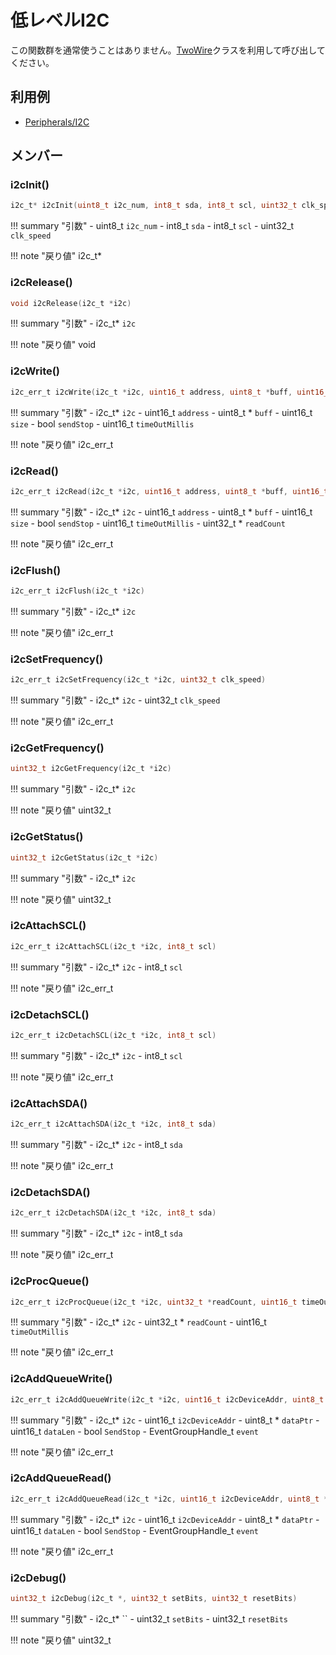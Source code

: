 # 低レベルI2C

この関数群を通常使うことはありません。[TwoWire](../../Class/ESP32/TwoWire/)クラスを利用して呼び出してください。

## 利用例

- [Peripherals/I2C](../../Peripherals/I2C/)

## メンバー

### i2cInit()



```c
i2c_t* i2cInit(uint8_t i2c_num, int8_t sda, int8_t scl, uint32_t clk_speed)
```

!!! summary "引数"
	- uint8_t `i2c_num` 
	- int8_t `sda` 
	- int8_t `scl` 
	- uint32_t `clk_speed` 

!!! note "戻り値"
	i2c_t*



### i2cRelease()



```c
void i2cRelease(i2c_t *i2c)
```

!!! summary "引数"
	- i2c_t* `i2c` 

!!! note "戻り値"
	void



### i2cWrite()



```c
i2c_err_t i2cWrite(i2c_t *i2c, uint16_t address, uint8_t *buff, uint16_t size, bool sendStop, uint16_t timeOutMillis)
```

!!! summary "引数"
	- i2c_t* `i2c` 
	- uint16_t `address` 
	- uint8_t * `buff` 
	- uint16_t `size` 
	- bool `sendStop` 
	- uint16_t `timeOutMillis` 

!!! note "戻り値"
	i2c_err_t



### i2cRead()



```c
i2c_err_t i2cRead(i2c_t *i2c, uint16_t address, uint8_t *buff, uint16_t size, bool sendStop, uint16_t timeOutMillis, uint32_t *readCount)
```

!!! summary "引数"
	- i2c_t* `i2c` 
	- uint16_t `address` 
	- uint8_t * `buff` 
	- uint16_t `size` 
	- bool `sendStop` 
	- uint16_t `timeOutMillis` 
	- uint32_t * `readCount` 

!!! note "戻り値"
	i2c_err_t



### i2cFlush()



```c
i2c_err_t i2cFlush(i2c_t *i2c)
```

!!! summary "引数"
	- i2c_t* `i2c` 

!!! note "戻り値"
	i2c_err_t



### i2cSetFrequency()



```c
i2c_err_t i2cSetFrequency(i2c_t *i2c, uint32_t clk_speed)
```

!!! summary "引数"
	- i2c_t* `i2c` 
	- uint32_t `clk_speed` 

!!! note "戻り値"
	i2c_err_t



### i2cGetFrequency()



```c
uint32_t i2cGetFrequency(i2c_t *i2c)
```

!!! summary "引数"
	- i2c_t* `i2c` 

!!! note "戻り値"
	uint32_t



### i2cGetStatus()



```c
uint32_t i2cGetStatus(i2c_t *i2c)
```

!!! summary "引数"
	- i2c_t* `i2c` 

!!! note "戻り値"
	uint32_t



### i2cAttachSCL()



```c
i2c_err_t i2cAttachSCL(i2c_t *i2c, int8_t scl)
```

!!! summary "引数"
	- i2c_t* `i2c` 
	- int8_t `scl` 

!!! note "戻り値"
	i2c_err_t



### i2cDetachSCL()



```c
i2c_err_t i2cDetachSCL(i2c_t *i2c, int8_t scl)
```

!!! summary "引数"
	- i2c_t* `i2c` 
	- int8_t `scl` 

!!! note "戻り値"
	i2c_err_t



### i2cAttachSDA()



```c
i2c_err_t i2cAttachSDA(i2c_t *i2c, int8_t sda)
```

!!! summary "引数"
	- i2c_t* `i2c` 
	- int8_t `sda` 

!!! note "戻り値"
	i2c_err_t



### i2cDetachSDA()



```c
i2c_err_t i2cDetachSDA(i2c_t *i2c, int8_t sda)
```

!!! summary "引数"
	- i2c_t* `i2c` 
	- int8_t `sda` 

!!! note "戻り値"
	i2c_err_t



### i2cProcQueue()



```c
i2c_err_t i2cProcQueue(i2c_t *i2c, uint32_t *readCount, uint16_t timeOutMillis)
```

!!! summary "引数"
	- i2c_t* `i2c` 
	- uint32_t * `readCount` 
	- uint16_t `timeOutMillis` 

!!! note "戻り値"
	i2c_err_t



### i2cAddQueueWrite()



```c
i2c_err_t i2cAddQueueWrite(i2c_t *i2c, uint16_t i2cDeviceAddr, uint8_t *dataPtr, uint16_t dataLen, bool SendStop, EventGroupHandle_t event)
```

!!! summary "引数"
	- i2c_t* `i2c` 
	- uint16_t `i2cDeviceAddr` 
	- uint8_t * `dataPtr` 
	- uint16_t `dataLen` 
	- bool `SendStop` 
	- EventGroupHandle_t `event` 

!!! note "戻り値"
	i2c_err_t



### i2cAddQueueRead()



```c
i2c_err_t i2cAddQueueRead(i2c_t *i2c, uint16_t i2cDeviceAddr, uint8_t *dataPtr, uint16_t dataLen, bool SendStop, EventGroupHandle_t event)
```

!!! summary "引数"
	- i2c_t* `i2c` 
	- uint16_t `i2cDeviceAddr` 
	- uint8_t * `dataPtr` 
	- uint16_t `dataLen` 
	- bool `SendStop` 
	- EventGroupHandle_t `event` 

!!! note "戻り値"
	i2c_err_t



### i2cDebug()



```c
uint32_t i2cDebug(i2c_t *, uint32_t setBits, uint32_t resetBits)
```

!!! summary "引数"
	- i2c_t* `` 
	- uint32_t `setBits` 
	- uint32_t `resetBits` 

!!! note "戻り値"
	uint32_t



